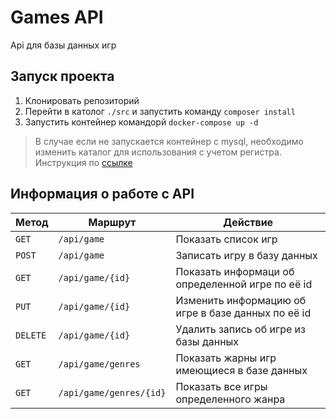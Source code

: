 # Games API

Api для базы данных игр 

## Запуск проекта

1. Клонировать репозиторий
2. Перейти в католог `./src` и запустить команду `composer install`
3. Запустить контейнер командорй `docker-compose up -d`

> В случае если не запускается контейнер с mysql, необходимо изменить каталог для использования с учетом регистра.
> Инструкция по [ссылке](https://learn.microsoft.com/ru-ru/windows/wsl/case-sensitivity#:~:text=%D0%A7%D1%82%D0%BE%D0%B1%D1%8B%20%D0%B8%D0%B7%D0%BC%D0%B5%D0%BD%D0%B8%D1%82%D1%8C%20%D0%BA%D0%B0%D1%82%D0%B0%D0%BB%D0%BE%D0%B3%20%D0%B2%20%D1%84%D0%B0%D0%B9%D0%BB%D0%BE%D0%B2%D0%BE%D0%B9%20%D1%81%D0%B8%D1%81%D1%82%D0%B5%D0%BC%D0%B5%20Windows%20%D1%81%20%D1%83%D1%87%D0%B5%D1%82%D0%BE%D0%BC%20%D1%80%D0%B5%D0%B3%D0%B8%D1%81%D1%82%D1%80%D0%B0%20(FOO%20%E2%89%A0%20foo)%2C%20%D0%B7%D0%B0%D0%BF%D1%83%D1%81%D1%82%D0%B8%D1%82%D0%B5%20PowerShell%20%D0%BE%D1%82%20%D0%B8%D0%BC%D0%B5%D0%BD%D0%B8%20%D0%B0%D0%B4%D0%BC%D0%B8%D0%BD%D0%B8%D1%81%D1%82%D1%80%D0%B0%D1%82%D0%BE%D1%80%D0%B0%20%D0%B8%20%D0%B8%D1%81%D0%BF%D0%BE%D0%BB%D1%8C%D0%B7%D1%83%D0%B9%D1%82%D0%B5%20%D0%BA%D0%BE%D0%BC%D0%B0%D0%BD%D0%B4%D1%83%3A)


## Информация о работе с API

| Метод    | Маршрут                 | Действие                                           |
|----------|-------------------------|----------------------------------------------------|
| `GET`    | `/api/game`             | Показать список игр                                |
| `POST`   | `/api/game`             | Записать игру в базу данных                        | 
| `GET`    | `/api/game/{id}`        | Показать информаци об определенной игре по её id   |
| `PUT`    | `/api/game/{id}`        | Изменить информацию об игре в базе данных по её id |
| `DELETE` | `/api/game/{id}`        | Удалить запись об игре из базы данных              |
| `GET`    | `/api/game/genres`      | Показать жарны игр имеющиеся в базе данных         |
| `GET`    | `/api/game/genres/{id}` | Показать все игры определенного жанра              |

